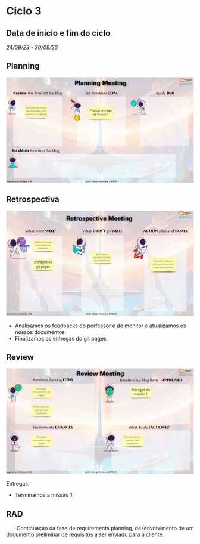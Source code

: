 # Ciclo 3

## Data de início e fim do ciclo

*24/09/23* - *30/09/23*

## Planning

![Image title](../assets/sprints/sprint3c.jpg)

## Retrospectiva

![Image title](../assets/sprints/sprint3b.jpg)

- Analisamos os feedbacks do porfessor e do monitor e atualizamos os nossos documentos
- Finalizamos as entregas do git pages

## Review

![Image title](../assets/sprints/sprint3a.jpg)

Entregas: 
- Terminamos a missão 1


## RAD

<p align="justify">&emsp;&emsp;Continuação da fase de requirements planning, desenvolvimento de um documento preliminar de requisitos a ser enviado para a cliente.</p>

